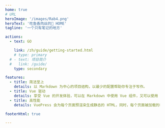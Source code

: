 ```yaml
---
home: true
# URL
heroImage: '/images/Rab4.png'
heroText: '吃鱼香肉丝的🐇 HOME'
tagline: '一个只有笔记的地方'

actions:
  - text: GO

    link: /zh/guide/getting-started.html
    # type: primary
  # - text: 项目简介
  #   link: /guide/
    type: secondary

features:
  - title: 简洁至上
    details: 以 Markdown 为中心的项目结构，以最少的配置帮助你专注于写作。
  - title: Vue 驱动
    details: 享受 Vue 的开发体验，可以在 Markdown 中使用 Vue 组件，又可以使用 Vue 来开发自定义主题。
  - title: 高性能
    details: VuePress 会为每个页面预渲染生成静态的 HTML，同时，每个页面被加载的时候，将作为 SPA 运行。

footerHtml: true

---
```

